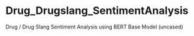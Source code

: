 # Drug_Drugslang_SentimentAnalysis
Drug / Drug Slang Sentiment Analysis using BERT Base Model (uncased)
